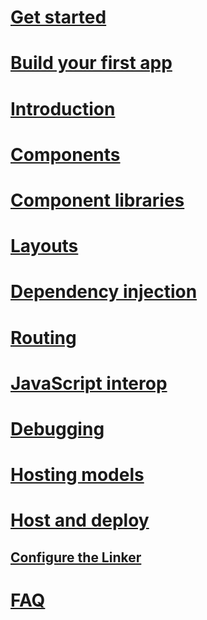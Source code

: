 # [Get started](xref:razor-components/get-started)
# [Build your first app](xref:razor-components/tutorials/first-app)
# [Introduction](xref:razor-components/introduction/index)
# [Components](xref:razor-components/components/index)
# [Component libraries](xref:razor-components/component-libraries)
# [Layouts](xref:razor-components/layouts)
# [Dependency injection](xref:razor-components/dependency-injection)
# [Routing](xref:razor-components/routing)
# [JavaScript interop](xref:razor-components/javascript-interop)
# [Debugging](xref:razor-components/debugging)
# [Hosting models](xref:razor-components/hosting-models)
# [Host and deploy](xref:razor-components/host-and-deploy/index)
## [Configure the Linker](xref:razor-components/host-and-deploy/configure-linker)
# [FAQ](xref:razor-components/introduction/faq)
